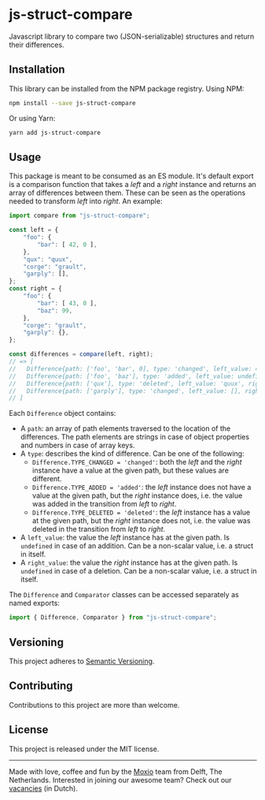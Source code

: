 js-struct-compare
=================
Javascript library to compare two (JSON-serializable) structures and return their
differences.

Installation
------------
This library can be installed from the NPM package registry. Using NPM:
```sh
npm install --save js-struct-compare
```
Or using Yarn:
```sh
yarn add js-struct-compare
```

Usage
-----
This package is meant to be consumed as an ES module. It's default export is a
comparison function that takes a _left_ and a _right_ instance and returns an
array of differences between them. These can be seen as the operations needed
to transform _left_ into _right_. An example:
```js
import compare from "js-struct-compare";

const left = {
    "foo": {
        "bar": [ 42, 0 ],
    },
    "qux": "quux",
    "corge": "grault",
    "garply": [],
};
const right = {
    "foo": {
        "bar": [ 43, 0 ],
        "baz": 99,
    },
    "corge": "grault",
    "garply": {},
};

const differences = compare(left, right);
// => [
//   Difference{path: ['foo', 'bar', 0], type: 'changed', left_value: 42, right_value: 43},
//   Difference{path: ['foo', 'baz'], type: 'added', left_value: undefined, right_value: 99},
//   Difference{path: ['qux'], type: 'deleted', left_value: 'quux', right_value: undefined}
//   Difference{path: ['garply'], type: 'changed', left_value: [], right_value: {}},
// ]
```

Each `Difference` object contains:

* A `path`: an array of path elements traversed to the location of the differences. The path
  elements are strings in case of object properties and numbers in case of array keys.
* A `type`: describes the kind of difference. Can be one of the following:
    * `Difference.TYPE_CHANGED = 'changed'`: both the _left_ and the _right_ instance have a
      value at the given path, but these values are different.
    * `Difference.TYPE_ADDED = 'added'`: the _left_ instance does not have a value at the
      given path, but the _right_ instance does, i.e. the value was added in the transition
      from _left_ to _right_.
    * `Difference.TYPE_DELETED = 'deleted'`: the _left_ instance has a value at the given
      path, but the _right_ instance does not, i.e. the value was deleted in the transition
      from _left_ to _right_.
* A `left_value`: the value the _left_ instance has at the given path. Is `undefined` in case
  of an addition. Can be a non-scalar value, i.e. a struct in itself.
* A `right_value`: the value the _right_ instance has at the given path. Is `undefined` in case
  of a deletion. Can be a non-scalar value, i.e. a struct in itself.

The `Difference` and `Comparator` classes can be accessed separately as named exports:
```js
import { Difference, Comparator } from "js-struct-compare";
```

Versioning
----------
This project adheres to [Semantic Versioning](http://semver.org/).

Contributing
------------
Contributions to this project are more than welcome.

License
-------
This project is released under the MIT license.

---
Made with love, coffee and fun by the [Moxio](https://www.moxio.com) team from
Delft, The Netherlands. Interested in joining our awesome team? Check out our
[vacancies](https://werkenbij.moxio.com/) (in Dutch).

